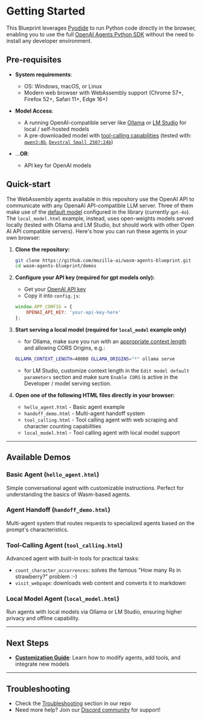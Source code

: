 # Getting Started

This Blueprint leverages [Pyodide](https://pyodide.org/) to run Python code directly in the browser, enabling you to use the full [OpenAI Agents Python SDK](https://openai.github.io/openai-agents-python/) without the need to install any developer
environment.

## Pre-requisites

- **System requirements**:
    - OS: Windows, macOS, or Linux
    - Modern web browser with WebAssembly support (Chrome 57+, Firefox 52+, Safari 11+, Edge 16+)

- **Model Access**:
    - A running OpenAI-compatible server like [Ollama](https://ollama.com/) or [LM Studio](https://lmstudio.ai/) for local / self-hosted models
    - A pre-downloaded model with [tool-calling capabilities](https://ollama.com/blog/tool-support) (tested with: [`qwen3:8b`](https://ollama.com/library/qwen3:8b), [`Devstral Small 2507:24b`](https://lmstudio.ai/models/mistralai/devstral-small-2507))

- ...**OR**:
    - API key for OpenAI models

## Quick-start

The WebAssembly agents available in this repository use the OpenAI API to communicate with any OpenaAI API-compatible LLM server.
Three of them make use of the [default model](https://openai.github.io/openai-agents-python/ref/agent/#__codelineno-0-135) configured in the library (currently `gpt-4o`). The `local_model.html` example, instead, uses open-weights models served locally (tested with Ollama and LM Studio, but should work with other Open AI API compatible servers). Here's how you can run these agents in your own browser:

1. **Clone the repository:**
   ```bash
   git clone https://github.com/mozilla-ai/wasm-agents-blueprint.git
   cd wasm-agents-blueprint/demos
   ```

1. **Configure your API key (required for gpt models only):**
    - Get your [OpenAI API key](https://help.openai.com/en/articles/4936850-where-do-i-find-my-openai-api-key)
    - Copy it into `config.js`:
     ```javascript
     window.APP_CONFIG = {
         OPENAI_API_KEY: 'your-api-key-here'
     };
     ```

1. **Start serving a local model (required for `local_model` example only)**
    - for Ollama, make sure you run with an [appropriate context length](https://github.com/ollama/ollama/blob/main/docs/faq.md) and allowing CORS Origins, e.g.:
   ```bash
   OLLAMA_CONTEXT_LENGTH=40000 OLLAMA_ORIGINS="*" ollama serve
   ```
    - for LM Studio, customize context length in the `Edit model default parameters` section and make sure `Enable CORS` is active in the Developer / model serving section.

1. **Open one of the following HTML files directly in your browser:**
    - `hello_agent.html` - Basic agent example
    - `handoff_demo.html` - Multi-agent handoff system
    - `tool_calling.html` - Tool calling agent with web scraping and character counting capabilities
    - `local_model.html` - Tool calling agent with local model support


---

## Available Demos

### Basic Agent (`hello_agent.html`)
Simple conversational agent with customizable instructions. Perfect for understanding the basics of Wasm-based agents.

### Agent Handoff (`handoff_demo.html`)
Multi-agent system that routes requests to specialized agents based on the prompt's characteristics.

### Tool-Calling Agent (`tool_calling.html`)
Advanced agent with built-in tools for practical tasks:

- `count_character_occurrences`: solves the famous "How many Rs in strawberry?" problem :-)
- `visit_webpage`: downloads web content and converts it to markdown

### Local Model Agent (`local_model.html`)
Run agents with local models via Ollama or LM Studio, ensuring higher privacy and offline capability.


---

## Next Steps

- **[Customization Guide](customization.md)**: Learn how to modify agents, add tools, and integrate new models

---

## Troubleshooting

- Check the [Troubleshooting](https://github.com/mozilla-ai/wasm-agents-blueprint/blob/main/README.md#troubleshooting) section in our repo
- Need more help? Join our [Discord community](https://discord.gg/YuMNeuKStr) for support!
